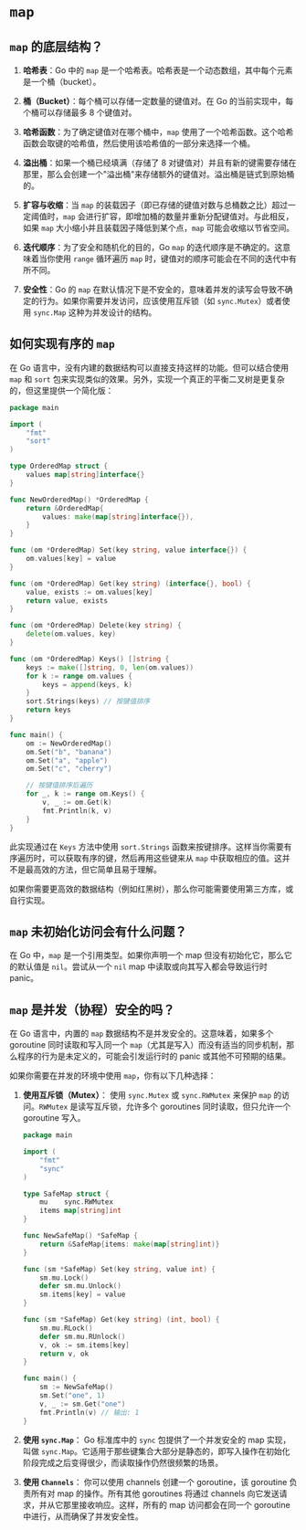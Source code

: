# `map`
## `map` 的底层结构？
1. **哈希表**：Go 中的 `map` 是一个哈希表。哈希表是一个动态数组，其中每个元素是一个桶（bucket）。

2. **桶（Bucket）**：每个桶可以存储一定数量的键值对。在 Go 的当前实现中，每个桶可以存储最多 8 个键值对。

3. **哈希函数**：为了确定键值对在哪个桶中，`map` 使用了一个哈希函数。这个哈希函数会取键的哈希值，然后使用该哈希值的一部分来选择一个桶。

4. **溢出桶**：如果一个桶已经填满（存储了 8 对键值对）并且有新的键需要存储在那里，那么会创建一个"溢出桶"来存储额外的键值对。溢出桶是链式到原始桶的。

5. **扩容与收缩**：当 `map` 的装载因子（即已存储的键值对数与总桶数之比）超过一定阈值时，`map` 会进行扩容，即增加桶的数量并重新分配键值对。与此相反，如果 `map` 大小缩小并且装载因子降低到某个点，`map` 可能会收缩以节省空间。

6. **迭代顺序**：为了安全和随机化的目的，Go `map` 的迭代顺序是不确定的。这意味着当你使用 `range` 循环遍历 `map` 时，键值对的顺序可能会在不同的迭代中有所不同。

7. **安全性**：Go 的 `map` 在默认情况下是不安全的，意味着并发的读写会导致不确定的行为。如果你需要并发访问，应该使用互斥锁（如 `sync.Mutex`）或者使用 `sync.Map` 这种为并发设计的结构。

## 如何实现有序的 `map`
在 Go 语言中，没有内建的数据结构可以直接支持这样的功能。但可以结合使用 `map` 和 `sort` 包来实现类似的效果。另外，实现一个真正的平衡二叉树是更复杂的，但这里提供一个简化版：

```go
package main

import (
	"fmt"
	"sort"
)

type OrderedMap struct {
	values map[string]interface{}
}

func NewOrderedMap() *OrderedMap {
	return &OrderedMap{
		values: make(map[string]interface{}),
	}
}

func (om *OrderedMap) Set(key string, value interface{}) {
	om.values[key] = value
}

func (om *OrderedMap) Get(key string) (interface{}, bool) {
	value, exists := om.values[key]
	return value, exists
}

func (om *OrderedMap) Delete(key string) {
	delete(om.values, key)
}

func (om *OrderedMap) Keys() []string {
	keys := make([]string, 0, len(om.values))
	for k := range om.values {
		keys = append(keys, k)
	}
	sort.Strings(keys) // 按键值排序
	return keys
}

func main() {
	om := NewOrderedMap()
	om.Set("b", "banana")
	om.Set("a", "apple")
	om.Set("c", "cherry")

	// 按键值排序后遍历
	for _, k := range om.Keys() {
		v, _ := om.Get(k)
		fmt.Println(k, v)
	}
}
```

此实现通过在 `Keys` 方法中使用 `sort.Strings` 函数来按键排序。这样当你需要有序遍历时，可以获取有序的键，然后再用这些键来从 `map` 中获取相应的值。这并不是最高效的方法，但它简单且易于理解。

如果你需要更高效的数据结构（例如红黑树），那么你可能需要使用第三方库，或自行实现。

## `map` 未初始化访问会有什么问题？
在 Go 中，`map` 是一个引用类型。如果你声明一个 map 但没有初始化它，那么它的默认值是 `nil`。尝试从一个 `nil` map 中读取或向其写入都会导致运行时 panic。

## `map` 是并发（协程）安全的吗？
在 Go 语言中，内置的 `map` 数据结构不是并发安全的。这意味着，如果多个 goroutine 同时读取和写入同一个 `map`（尤其是写入）而没有适当的同步机制，那么程序的行为是未定义的，可能会引发运行时的 panic 或其他不可预期的结果。

如果你需要在并发的环境中使用 `map`，你有以下几种选择：

1. **使用互斥锁（Mutex）**：
    使用 `sync.Mutex` 或 `sync.RWMutex` 来保护 `map` 的访问。`RWMutex` 是读写互斥锁，允许多个 goroutines 同时读取，但只允许一个 goroutine 写入。

    ```go
    package main
    
    import (
    	"fmt"
    	"sync"
    )
    
    type SafeMap struct {
    	mu    sync.RWMutex
    	items map[string]int
    }
    
    func NewSafeMap() *SafeMap {
    	return &SafeMap{items: make(map[string]int)}
    }
    
    func (sm *SafeMap) Set(key string, value int) {
    	sm.mu.Lock()
    	defer sm.mu.Unlock()
    	sm.items[key] = value
    }
    
    func (sm *SafeMap) Get(key string) (int, bool) {
    	sm.mu.RLock()
    	defer sm.mu.RUnlock()
    	v, ok := sm.items[key]
    	return v, ok
    }
    
    func main() {
    	sm := NewSafeMap()
    	sm.Set("one", 1)
    	v, _ := sm.Get("one")
    	fmt.Println(v) // 输出: 1
    }
    ```

2. **使用 `sync.Map`**：
    Go 标准库中的 `sync` 包提供了一个并发安全的 map 实现，叫做 `sync.Map`。它适用于那些键集合大部分是静态的，即写入操作在初始化阶段完成之后变得很少，而读取操作仍然很频繁的场景。

3. **使用 `Channels`**：
    你可以使用 channels 创建一个 goroutine，该 goroutine 负责所有对 map 的操作。所有其他 goroutines 将通过 channels 向它发送请求，并从它那里接收响应。这样，所有的 map 访问都会在同一个 goroutine 中进行，从而确保了并发安全性。